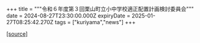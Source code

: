 +++
title = """令和６年度第３回栗山町立小中学校適正配置計画検討委員会"""
date = 2024-08-27T23:30:00.000Z
expiryDate = 2025-01-27T08:25:42.270Z
tags = ["kuriyama","news"]
+++


[[source]](https://www.town.kuriyama.hokkaido.jp/site/mirai/27786.html)
